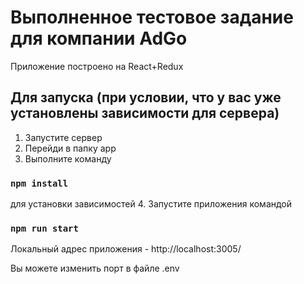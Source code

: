 # Выполненное тестовое задание для компании AdGo

Приложение построено на React+Redux

## Для запуска (при условии, что у вас уже установлены зависимости для сервера)

1. Запустите сервер
2. Перейди в папку app
3. Выполните команду

### `npm install`

для установки зависимостей
4. Запустите приложения командой

### `npm run start`

Локальный адрес приложения - http://localhost:3005/

Вы можете изменить порт в файле .env 

